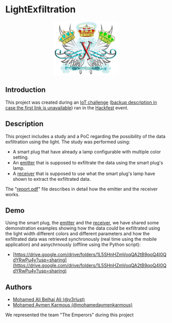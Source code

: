 # LightExfiltration

<p align="center">
<img src="logo.png" width="40%"/>
</p>


## Introduction
This project was created during an [IoT challenge](https://www.hackfest.tn/iot-challenge/) ([backup description in case the first link is unavailable](https://web.archive.org/web/20201004004507/https://www.hackfest.tn/iot-challenge/)) ran in the [Hackfest](https://www.hackfest.tn/) event.


## Description
This project includes a study and a PoC regarding the possibility of the data exfiltration using the light. The study was performed using:

- A smart plug that have already a lamp configurable with multiple color setting.
- An [emitter](https://github.com/mohamedaymenkarmous/LightExfiltration/tree/main/Emitter) that is supposed to exfiltrate the data using the smart plug's lamp.
- A [receiver](https://github.com/mohamedaymenkarmous/LightExfiltration/tree/main/Receiver) that is supposed to use what the smart plug's lamp have shown to extract the exfiltrated data.

The "[report.pdf](report.pdf)" file describes in detail how the emitter and the receiver works.


## Demo
Using the smart plug, the [emitter](https://github.com/mohamedaymenkarmous/LightExfiltration/tree/main/Emitter) and the [receiver](https://github.com/mohamedaymenkarmous/LightExfiltration/tree/main/Receiver), we have shared some demonstration examples showing how the data could be exfiltrated using the light width different colors and different parameters and how the exfiltrated data was retrieved synchronously (real time using the mobile application) and asnychrnously (offline using the Python script):
- [https://drive.google.com/drive/folders/1L5SHnHZmVoqQA2tB9qoQ4I0QdYRwPu4y?usp=sharing](https://drive.google.com/drive/folders/1L5SHnHZmVoqQA2tB9qoQ4I0QdYRwPu4y?usp=sharing)


## Authors
- [Mohamed Ali Belhaj Ali (\@v3rlust)](https://github.com/v3rlust)
- [Mohamed Aymen Karmous (\@mohamedaymenkarmous)](https://github.com/mohamedaymenkarmous)

We represented the team "The Emperors" during this project
